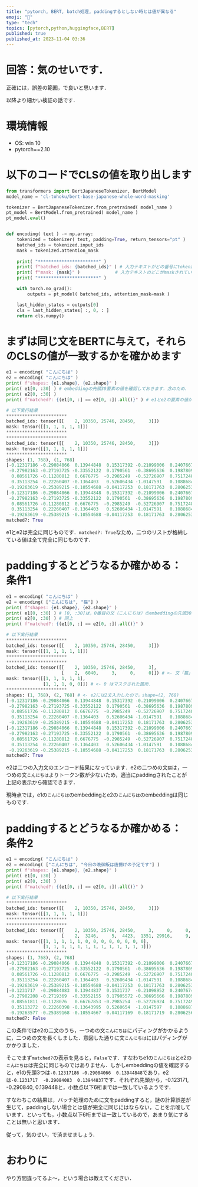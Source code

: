 ```yaml
---
title: "pytorch, BERT, batch処理, paddingするとしない時とは値が異なる"
emoji: "🧯"
type: "tech"
topics: [pytorch,python,huggingface,BERT]
published: true
published_at: 2023-11-04 03:36
---
```


# 回答：気のせいです．

正確には，誤差の範囲，で良いと思います．

以降より細かい検証の話です．


# 環境情報
- OS: win 10
- pytorch==2.10


# 以下のコードでCLSの値を取り出します

```python
from transformers import BertJapaneseTokenizer, BertModel
model_name = 'cl-tohoku/bert-base-japanese-whole-word-masking'

tokenizer = BertJapaneseTokenizer.from_pretrained( model_name )
pt_model = BertModel.from_pretrained( model_name )
pt_model.eval()


def encoding( text ) -> np.array:
    tokenized = tokenizer( text, padding=True, return_tensors="pt" )
    batched_ids = tokenized.input_ids
    mask = tokenized.attention_mask
    
    print( "***********************" )
    print( f"batched_ids: {batched_ids}" ) # 入力テキストがどの番号にtokenizeされたかの確認
    print( f"mask: {mask}" )　　　　　　　　# 入力テキストのどこがmaskされているかの確認
    print( "***********************" )

    with torch.no_grad():
        outputs = pt_model( batched_ids, attention_mask=mask )

    last_hidden_states = outputs[0]
    cls = last_hidden_states[ :, 0, : ]
    return cls.numpy()
```

# まずは同じ文をBERTに与えて，それらのCLSの値が一致するかを確かめます

```python
e1 = encoding( "こんにちは" )
e2 = encoding( "こんにちは" )
print( f"shapes: {e1.shape}, {e2.shape}" )
print( e1[0, :30] ) # embeddingの先頭30要素の値を確認しておきます．念のため．
print( e2[0, :30] )
print( f"matched?: {(e1[0, :] == e2[0, :]).all()}" ) # e1とe2の要素の値が同じならTrue, そうでなければFalse.

# 以下実行結果
***********************
batched_ids: tensor([[    2, 10350, 25746, 28450,     3]])
mask: tensor([[1, 1, 1, 1, 1]])
***********************
***********************
batched_ids: tensor([[    2, 10350, 25746, 28450,     3]])
mask: tensor([[1, 1, 1, 1, 1]])
***********************
shapes: (1, 768), (1, 768)
[-0.12317186 -0.29084066  0.13944848  0.15317392 -0.21099006  0.24076676
 -0.27982163 -0.27193725 -0.33552122  0.1790561  -0.38695636  0.19878092
  0.08561726 -0.11280812  0.6676775  -0.2985249  -0.52726907  0.75172484
  0.35113254  0.22260407 -0.1364403   0.52606434 -1.0147591   0.10886844
 -0.19263619 -0.25389215 -0.10554688 -0.04117253  0.18171763  0.28062537]
[-0.12317186 -0.29084066  0.13944848  0.15317392 -0.21099006  0.24076676
 -0.27982163 -0.27193725 -0.33552122  0.1790561  -0.38695636  0.19878092
  0.08561726 -0.11280812  0.6676775  -0.2985249  -0.52726907  0.75172484
  0.35113254  0.22260407 -0.1364403   0.52606434 -1.0147591   0.10886844
 -0.19263619 -0.25389215 -0.10554688 -0.04117253  0.18171763  0.28062537]
matched?: True
```

e1とe2は完全に同じものです．`matched?: True`なため，二つのリストが格納している値は全て完全に同じものです．


# paddingするとどうなるか確かめる：条件1

```python
e1 = encoding( "こんにちは" )
e2 = encoding( ["こんにちは", "猫"] )
print( f"shapes: {e1.shape}, {e2.shape}" )
print( e1[0, :30] ) # [0, :30]は，0番目の文（こんにちは）のembeddingの先頭30要素，を意味する
print( e2[0, :30] ) # 同上
print( f"matched?: {(e1[0, :] == e2[0, :]).all()}" )

# 以下実行結果
***********************
batched_ids: tensor([[    2, 10350, 25746, 28450,     3]])
mask: tensor([[1, 1, 1, 1, 1]])
***********************
***********************
batched_ids: tensor([[    2, 10350, 25746, 28450,     3],
                     [    2,  6040,     3,     0,     0]]) # <- 文「猫」がパディングされた．パディングトークンは0．
mask: tensor([[1, 1, 1, 1, 1],
              [1, 1, 1, 0, 0]]) # <- 0 はマスクされた箇所．
***********************
shapes: (1, 768), (2, 768) # <- e2には2文入力したので，shape=(2, 768)
[-0.12317186 -0.29084066  0.13944848  0.15317392 -0.21099006  0.24076676
 -0.27982163 -0.27193725 -0.33552122  0.1790561  -0.38695636  0.19878092
  0.08561726 -0.11280812  0.6676775  -0.2985249  -0.52726907  0.75172484
  0.35113254  0.22260407 -0.1364403   0.52606434 -1.0147591   0.10886844
 -0.19263619 -0.25389215 -0.10554688 -0.04117253  0.18171763  0.28062537]
[-0.12317186 -0.29084066  0.13944848  0.15317392 -0.21099006  0.24076676
 -0.27982163 -0.27193725 -0.33552122  0.1790561  -0.38695636  0.19878092
  0.08561726 -0.11280812  0.6676775  -0.2985249  -0.52726907  0.75172484
  0.35113254  0.22260407 -0.1364403   0.52606434 -1.0147591   0.10886844
 -0.19263619 -0.25389215 -0.10554688 -0.04117253  0.18171763  0.28062537]
matched?: True
```

e2は二つの入力文のエンコード結果になっています．e2の二つめの文`猫`は，一つめの文`こんにちは`よりトークン数が少ないため，適当にpaddingされたことが上記の表示から確認できます．

現時点では，e1の`こんにちは`のembeddingとe2の`こんにちは`のembeddingは同じものです．

# paddingするとどうなるか確かめる：条件2

```python
e1 = encoding( "こんにちは" )
e2 = encoding( ["こんにちは", "今日の晩御飯は唐揚げの予定です"] )
print( f"shapes: {e1.shape}, {e2.shape}" )
print( e1[0, :30] )
print( e2[0, :30] )
print( f"matched?: {(e1[0, :] == e2[0, :]).all()}" )

# 以下実行結果
***********************
batched_ids: tensor([[    2, 10350, 25746, 28450,     3]])
mask: tensor([[1, 1, 1, 1, 1]])
***********************
***********************
batched_ids: tensor([[    2, 10350, 25746, 28450,     3,     0,     0,     0,     0,     0,     0,     0,     0], # <- 文「こんにちは」がパディングされた．
                     [    2,  3246,     5,  4423,  1351, 29916,     9,  3425, 14702,     5,  1484,  2992,     3]])
mask: tensor([[1, 1, 1, 1, 1, 0, 0, 0, 0, 0, 0, 0, 0],
              [1, 1, 1, 1, 1, 1, 1, 1, 1, 1, 1, 1, 1]])
***********************
shapes: (1, 768), (2, 768)
[-0.12317186 -0.29084066  0.13944848  0.15317392 -0.21099006  0.24076676
 -0.27982163 -0.27193725 -0.33552122  0.1790561  -0.38695636  0.19878092
  0.08561726 -0.11280812  0.6676775  -0.2985249  -0.52726907  0.75172484
  0.35113254  0.22260407 -0.1364403   0.52606434 -1.0147591   0.10886844
 -0.19263619 -0.25389215 -0.10554688 -0.04117253  0.18171763  0.28062537]
[-0.1231717  -0.29084083  0.13944837  0.1531737  -0.21098952  0.24076748
 -0.27982208 -0.2719369  -0.33552155  0.17905572 -0.38695666  0.19878091
  0.08561811 -0.1128076   0.66767853 -0.2985254  -0.52726924  0.7517249
  0.35113272  0.22260398 -0.13643995  0.5260654  -1.0147597   0.10886877
 -0.19263577 -0.25389168 -0.10554667 -0.04117169  0.18171719  0.28062564]
matched?: False
```

この条件ではe2の二文のうち，一つめの文`こんにちは`にパディングがかかるように，二つめの文を長くしました．意図した通りに文`こんにちは`にはパディングがかかりました．

そこでまず`matched?`の表示を見ると，`False`です．すなわちe1の`こんにちは`とe2の`こんにちは`は完全に同じものではありません．しかしembeddingの値を確認すると，e1の先頭3つは`-0.12317186 -0.29084066  0.13944848`であり，e2は`-0.1231717  -0.29084083  0.13944837`です．それぞれ先頭から，-0.123171, -0.290840, 0.139448と，小数点以下6桁までは一致しているようです．

すなわちこの結果は，バッチ処理のために文をpaddingすると，謎の計算誤差が生じて，paddingしない場合とは値が完全に同じにはならない，ことを示唆しています．といっても，小数点以下6桁までは一致しているので，あまり気にすることは無いと思います．

従って，気のせい，で済ませましょう．

# おわりに
やり方間違ってるよ～，という場合は教えてください．
